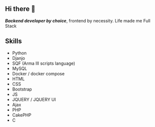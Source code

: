 ## Hi there 👋
***Backend developer by choice***, frontend by necessity. Life made me Full Stack

## Skills
* Python
* Djanjo
* SQF (Arma III scripts language)
* MySQL
* Docker / docker compose
* HTML
* CSS
* Bootstrap
* JS
* JQUERY / JQUERY UI
* Ajax
* PHP
* CakePHP
* C




<!--
**VulturARG/VulturARG** is a ✨ _special_ ✨ repository because its `README.md` (this file) appears on your GitHub profile.

Here are some ideas to get you started:

- 🔭 I’m currently working on ...
- 🌱 I’m currently learning ...
- 👯 I’m looking to collaborate on ...
- 🤔 I’m looking for help with ...
- 💬 Ask me about ...
- 📫 How to reach me: ...
- 😄 Pronouns: ...
- ⚡ Fun fact: ...
-->
